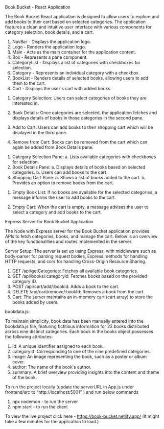 Book Bucket - React Application

<!-- Overview -->

The Book Bucket React application is designed to allow users to explore and add books to their cart based on selected categories. The application features a clean and intuitive user interface with various components for category selection, book details, and a cart.

<!-- Components -->

1. NavBar - Displays the application logo.
2. Logo - Renders the application logo.
3. Main - Acts as the main container for the application content.
4. Box - Represents a pane component.
5. CategoryList - Displays a list of categories with checkboxes for selection.
6. Category - Represents an individual category with a checkbox.
7. BookList - Renders details of selected books, allowing users to add them to the cart.
8. Cart - Displays the user's cart with added books.

<!-- Functionality -->

1. Category Selection:
   Users can select categories of books they are interested in.

2. Book Details:
   Once categories are selected, the application fetches and displays details of books in those categories in the second pane.

3. Add to Cart:
   Users can add books to their shopping cart which will be displayed in the third pane.

4. Remove from Cart:
   Books can be removed from the cart which can again be added from Book Details pane.

<!-- User Interface -->

1. Category Selection Pane:
   a. Lists available categories with checkboxes for selection.
2. Book Details Pane:
   a. Displays details of books based on selected categories.
   b. Users can add books to the cart.
3. Shopping Cart Pane:
   a. Shows a list of books added to the cart.
   b. Provides an option to remove books from the cart.

<!-- Alerts and Messages -->

1. Empty Book List:
   If no books are available for the selected categories, a message informs the user to add books to the cart.

2. Empty Cart:
   When the cart is empty, a message advises the user to select a category and add books to the cart.

<!-- ******************************************** -->

Express Server for Book Bucket Application

The Node with Express server for the Book Bucket application provides APIs to fetch categories, books, and manage the cart. Below is an overview of the key functionalities and routes implemented in the server.

<!-- Overview -->

Server Setup: The server is set up using Express, with middleware such as body-parser for parsing request bodies, Express methods for handling HTTP requests, and cors for handling Cross-Origin Resource Sharing.

<!-- Routes: -->

1. GET /api/getCategories: Fetches all available book categories.
2. GET /api/books/:categoryId: Fetches books based on the provided category ID.
3. POST /api/cart/add/:bookId: Adds a book to the cart.
4. DELETE /api/cart/remove/:bookId: Removes a book from the cart.
5. Cart: The server maintains an in-memory cart (cart array) to store the books added by users.

<!-- ******************************************** -->

bookdata.js:

To maintain simplicity, book data has been manually entered into the bookdata.js file, featuring fictitious information for 23 books distributed across nine distinct categories. Each book in the books object possesses the following attributes:

1. id: A unique identifier assigned to each book.
2. categoryId: Corresponding to one of the nine predefined categories.
3. image: An image representing the book, such as a poster or album cover.
4. author: The name of the book's author.
5. summary: A brief overview providing insights into the content and theme of the book.

To run the project locally (update the serverURL in App.js under frontend/src to "http://localhost:5001" ) and run below commands

1. npx nodemon - to run the server
2. npm start - to run the client

To view the live project click here - https://book-bucket.netlify.app/ (It might take a few minutes for the application to load.)
